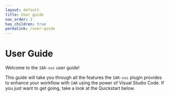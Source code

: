 ```yaml
---
layout: default
title: User guide
nav_order: 1
has_children: true
permalink: /user-guide
---
```


# User Guide
Welcome to the `IAR-vsc` user guide!

This guide will take you through all the features the `IAR-vsc` plugin provides to enhance your workflow with `IAR` using the power of Visual Studio Code. 
If you just want to get going, take a look at the Quickstart below. 

  